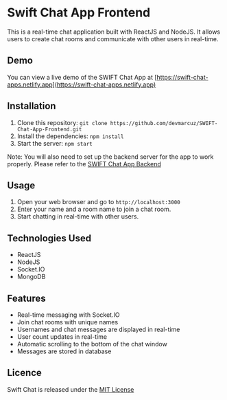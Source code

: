 # Swift Chat App Frontend

This is a real-time chat application built with ReactJS and NodeJS. It allows users to create chat rooms and communicate with other users in real-time.

## Demo

You can view a live demo of the SWIFT Chat App at [https://swift-chat-apps.netlify.app](https://swift-chat-apps.netlify.app)

## Installation

1. Clone this repository: `git clone https://github.com/devmarcuz/SWIFT-Chat-App-Frontend.git`
2. Install the dependencies: `npm install`
3. Start the server: `npm start`

Note: You will also need to set up the backend server for the app to work properly. Please refer to the [SWIFT Chat App Backend](https://github.com/devmarcuz/SWIFT-Chat-App-Backend)

## Usage

1. Open your web browser and go to `http://localhost:3000`
2. Enter your name and a room name to join a chat room.
3. Start chatting in real-time with other users.

## Technologies Used

- ReactJS
- NodeJS
- Socket.IO
- MongoDB

## Features

- Real-time messaging with Socket.IO
- Join chat rooms with unique names
- Usernames and chat messages are displayed in real-time
- User count updates in real-time
- Automatic scrolling to the bottom of the chat window
- Messages are stored in database

## Licence

Swift Chat is released under the [MIT License](http://opensource.org/licences/MIT)
